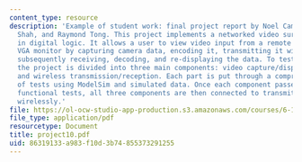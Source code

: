 ```yaml
---
content_type: resource
description: 'Example of student work: final project report by Noel Campbell, Vivek
  Shah, and Raymond Tong. This project implements a networked video surveillance system
  in digital logic. It allows a user to view video input from a remote camera on a
  VGA monitor by capturing camera data, encoding it, transmitting it wirelessly, and
  subsequently receiving, decoding, and re-displaying the data. To test the system,
  the project is divided into three main components: video capture/display, data encoding/decoding,
  and wireless transmission/reception. Each part is put through a comprehensive series
  of tests using ModelSim and simulated data. Once each component passes design and
  functional tests, all three components are then connected to transmit video data
  wirelessly.'
file: https://ol-ocw-studio-app-production.s3.amazonaws.com/courses/6-111-introductory-digital-systems-laboratory-spring-2006/86319133a983f10d3b74855373291255_project10.pdf
file_type: application/pdf
resourcetype: Document
title: project10.pdf
uid: 86319133-a983-f10d-3b74-855373291255
---
```

